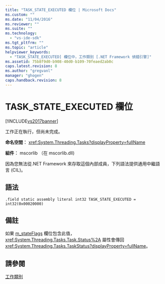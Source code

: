 ```yaml
---
title: "TASK_STATE_EXECUTED 欄位 | Microsoft Docs"
ms.custom: ""
ms.date: "11/04/2016"
ms.reviewer: ""
ms.suite: ""
ms.technology: 
  - "vs-ide-sdk"
ms.tgt_pltfrm: ""
ms.topic: "article"
helpviewer_keywords: 
  - "TASK_STATE_EXECUTED] 欄位中，工作類別 [.NET Framework 偵錯引擎]"
ms.assetid: 75b8f9d0-b908-40d0-b109-70feaed2ab0c
caps.latest.revision: 8
ms.author: "gregvanl"
manager: "ghogen"
caps.handback.revision: 8
---
```

# TASK_STATE_EXECUTED 欄位
[!INCLUDE[vs2017banner](../../code-quality/includes/vs2017banner.md)]

工作正在執行，但尚未完成。  
  
 **命名空間︰** <xref:System.Threading.Tasks?displayProperty=fullName>  
  
 **組件︰** mscorlib （在 mscorlib.dll\)  
  
 因為您無法從.NET Framework 來存取這個內部成員，下列語法提供通用中繼語言 \(CIL\)。  
  
## 語法  
  
```  
.field static assembly literal int32 TASK_STATE_EXECUTED = int32(0x00020000)  
```  
  
## 備註  
 如果 [m\_stateFlags](../../extensibility/debugger/m-stateflags-field.md) 欄位包含此值， <xref:System.Threading.Tasks.Task.Status%2A> 屬性會傳回 <xref:System.Threading.Tasks.TaskStatus?displayProperty=fullName>。  
  
## 請參閱  
 [工作類別](../../extensibility/debugger/task-class-internal-members.md)